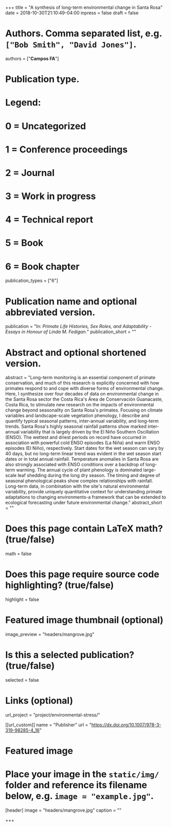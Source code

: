 +++
title = "A synthesis of long-term environmental change in Santa Rosa"
date = 2018-10-30T21:10:49-04:00
inpress = false
draft = false

# Authors. Comma separated list, e.g. `["Bob Smith", "David Jones"]`.
authors = ["**Campos FA**"]

# Publication type.
# Legend:
# 0 = Uncategorized
# 1 = Conference proceedings
# 2 = Journal
# 3 = Work in progress
# 4 = Technical report
# 5 = Book
# 6 = Book chapter
publication_types = ["6"]

# Publication name and optional abbreviated version.
publication = "In: _Primate Life Histories, Sex Roles, and Adaptability - Essays in Honour of Linda M. Fedigan._"
publication_short = ""

# Abstract and optional shortened version.
abstract = "Long-term monitoring is an essential component of primate conservation, and much of this research is explicitly concerned with how primates respond to and cope with diverse forms of environmental change. Here, I synthesize over four decades of data on environmental change in the Santa Rosa sector the Costa Rica's Área de Conservación Guanacaste, Costa Rica, to stimulate new research on the impacts of environmental change beyond seasonality on Santa Rosa's primates. Focusing on climate variables and landscape-scale vegetation phenology, I describe and quantify typical seasonal patterns, inter-annual variability, and long-term trends. Santa Rosa's highly seasonal rainfall patterns show marked inter-annual variability that is largely driven by the El Niño Southern Oscillation (ENSO). The wettest and driest periods on record have occurred in association with powerful cold ENSO episodes (La Niña) and warm ENSO episodes (El Niño), respectively. Start dates for the wet season can vary by 40 days, but no long-term linear trend was evident in the wet season start dates or in total annual rainfall. Temperature anomalies in Santa Rosa are also strongly associated with ENSO conditions over a backdrop of long-term warming. The annual cycle of plant phenology is dominated large-scale leaf shedding during the long dry season. The timing and degree of seasonal phenological peaks show complex relationships with rainfall. Long-term data, in combination with the site's natural environmental variability, provide uniquely quantitative context for understanding primate adaptations to changing environments-a framework that can be extended to ecological forecasting under future environmental change."
abstract_short = ""

# Does this page contain LaTeX math? (true/false)
math = false

# Does this page require source code highlighting? (true/false)
highlight = false

# Featured image thumbnail (optional)
image_preview = "headers/mangrove.jpg"

# Is this a selected publication? (true/false)
selected = false

# Links (optional)
url_project = "project/environmental-stress/"

[[url_custom]]
name = "Publisher"
url = "https://dx.doi.org/10.1007/978-3-319-98285-4_16"


# Featured image
# Place your image in the `static/img/` folder and reference its filename below, e.g. `image = "example.jpg"`.
[header]
image = "headers/mangrove.jpg"
caption = ""

+++
